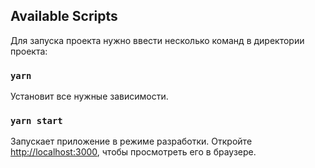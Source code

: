 ## Available Scripts

Для запуска проекта нужно ввести несколько команд в директории проекта:

### `yarn`

Установит все нужные зависимости.

### `yarn start`

Запускает приложение в режиме разработки.
Откройте [http://localhost:3000](http://localhost:3000), чтобы просмотреть его в браузере.

